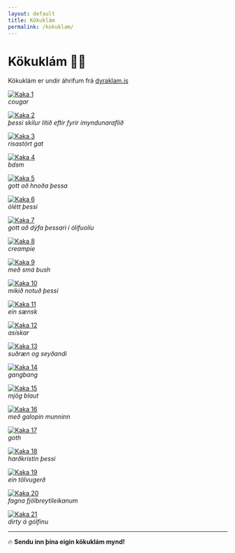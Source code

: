 ```yaml
---
layout: default
title: Kökuklám
permalink: /kokuklam/
---
```


# Kökuklám 🍰🔥

Kökuklám er undir áhrifum frá [dyraklam.is](https://dyraklam.is)

[![Kaka 1](thumbnails/cake13.jpeg)](cake13.jpeg)  
*cougar*

[![Kaka 2](thumbnails/cake8.jpeg)](cake8.jpeg)  
*þessi skilur lítið eftir fyrir ímyndunaraflið*

[![Kaka 3](thumbnails/cake10.jpeg)](cake10.jpeg)  
*risastórt gat*

[![Kaka 4](thumbnails/cake1.jpeg)](cake1.jpeg)  
*bdsm*

[![Kaka 5](thumbnails/cake17.jpeg)](cake17.jpeg)  
*gott að hnoða þessa*

[![Kaka 6](thumbnails/cake15.jpeg)](cake15.jpeg)  
*ólétt þessi*

[![Kaka 7](thumbnails/cake20.jpeg)](cake20.jpeg)  
*gott að dýfa þessari í ólífuolíu*

[![Kaka 8](thumbnails/cake3.jpeg)](cake3.jpeg)  
*creampie*

[![Kaka 9](thumbnails/cake18.jpeg)](cake18.jpeg)  
*með smá bush*

[![Kaka 10](thumbnails/cake21.jpeg)](cake21.jpeg)  
*mikið notuð þessi*

[![Kaka 11](thumbnails/cake19.jpeg)](cake19.jpeg)  
*ein sænsk*

[![Kaka 12](thumbnails/cake14.jpeg)](cake14.jpeg)  
*asískar*

[![Kaka 13](thumbnails/cake6.jpeg)](cake6.jpeg)  
*suðræn og seyðandi*

[![Kaka 14](thumbnails/cake7.jpeg)](cake7.jpeg)  
*gangbang*

[![Kaka 15](thumbnails/cake16.jpeg)](cake16.jpeg)  
*mjög blaut*

[![Kaka 16](thumbnails/cake5.jpeg)](cake5.jpeg)  
*með galopin munninn*

[![Kaka 17](thumbnails/cake12.jpeg)](cake12.jpeg)  
*goth*

[![Kaka 18](thumbnails/cake4.jpeg)](cake4.jpeg)  
*harðkristin þessi*

[![Kaka 19](thumbnails/cake22.jpeg)](cake22.jpeg)  
*ein tölvugerð*

[![Kaka 20](thumbnails/cake2.jpeg)](cake2.jpeg)  
*fagna fjölbreytileikanum*

[![Kaka 21](thumbnails/cake11.jpeg)](cake11.jpeg)  
*dirty á gólfinu*

---

🔥 **Sendu inn þína eigin kökuklám mynd!**